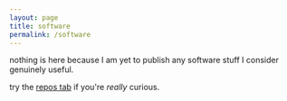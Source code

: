 ```yaml
---
layout: page
title: software
permalink: /software
---
```


nothing is here because I am yet to publish any software stuff I consider genuinely useful.

try the [repos tab](/repos) if you're *really* curious.